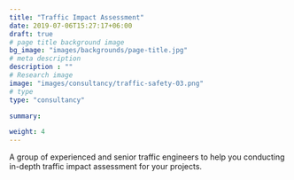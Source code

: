 ```yaml
---
title: "Traffic Impact Assessment"
date: 2019-07-06T15:27:17+06:00
draft: true
# page title background image
bg_image: "images/backgrounds/page-title.jpg"
# meta description
description : ""
# Research image
image: "images/consultancy/traffic-safety-03.png"
# type
type: "consultancy"

summary: 

weight: 4
---
```


A group of experienced and senior traffic engineers to help you conducting in-depth traffic impact assessment for your projects.